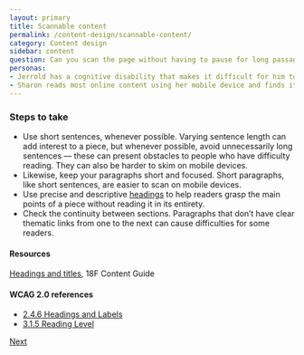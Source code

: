```yaml
---
layout: primary
title: Scannable content
permalink: /content-design/scannable-content/
category: Content design
sidebar: content
question: Can you scan the page without having to pause for long passages? Can you quickly grasp the meaning of a section based on its heading?
personas:
- Jerrold has a cognitive disability that makes it difficult for him to read long, uninterrupted passages of text. 
- Sharon reads most online content using her mobile device and finds it difficult to navigate long paragraphs.
---
```


### Steps to take
- Use short sentences, whenever possible. Varying sentence length can add interest to a piece, but whenever possible, avoid unnecessarily long sentences — these can present obstacles to people who have difficulty reading. They can also be harder to skim on mobile devices.
- Likewise, keep your paragraphs short and focused. Short paragraphs, like short sentences, are easier to scan on mobile devices.
- Use precise and descriptive [headings](https://content-guide.18f.gov/headings-and-titles/) to help readers grasp the main points of a piece without reading it in its entirety.
- Check the continuity between sections. Paragraphs that don’t have clear thematic links from one to the next can cause difficulties for some readers.

#### Resources
[Headings and titles](https://content-guide.18f.gov/headings-and-titles/), 18F Content Guide

#### WCAG 2.0 references
- [2.4.6 Headings and Labels](https://www.w3.org/WAI/WCAG20/quickref/?showtechniques=128%2C14&currentsidebar=%23col_overview#navigation-mechanisms-descriptive)
- [3.1.5 Reading Level](https://www.w3.org/WAI/WCAG20/quickref/#meaning-supplements)

<a class="usa-button button-next" href="{{ site.baseurl }}/content-design/images/">
  Next <i class="fa fa-chevron-right" aria-hidden="true"></i>
</a>
